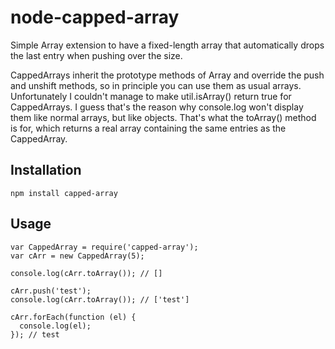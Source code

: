 node-capped-array
=================

Simple Array extension to have a fixed-length array that automatically drops the last entry when pushing over the size.

CappedArrays inherit the prototype methods of Array and override the push and unshift methods, so in principle you can
use them as usual arrays.
Unfortunately I couldn't manage to make util.isArray() return true for CappedArrays. I guess that's the reason why
console.log won't display them like normal arrays, but like objects. That's what the toArray() method is for,
which returns a real array containing the same entries as the CappedArray.

Installation
------------

`npm install capped-array`

Usage
-----

    var CappedArray = require('capped-array');
    var cArr = new CappedArray(5);

    console.log(cArr.toArray()); // []

    cArr.push('test');
    console.log(cArr.toArray()); // ['test']

    cArr.forEach(function (el) {
      console.log(el);
    }); // test
